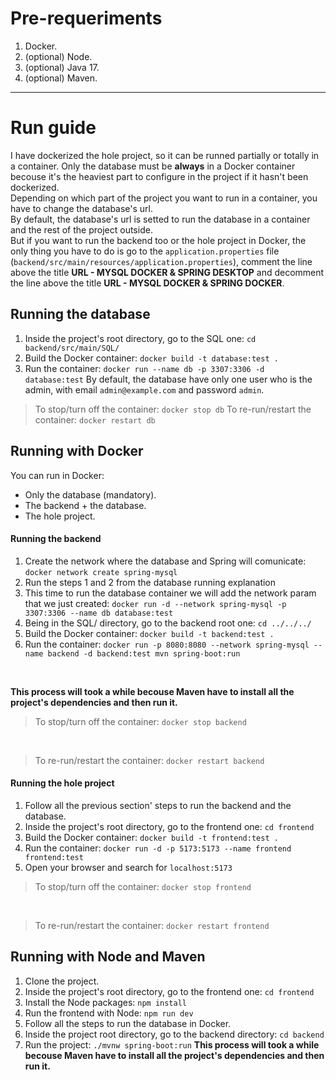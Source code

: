 # Pre-requeriments
1. Docker.
2. (optional) Node.
3. (optional) Java 17.
3. (optional) Maven.
---
# Run guide
I have dockerized the hole project, so it can be runned partially or totally in a container. Only the database must be **always** in a Docker container becouse it's the heaviest part to configure in the project if it hasn't been dockerized.
<br/>
Depending on which part of the project you want to run in a container, you have to change the database's url. 
<br/>
By default, the database's url is setted to run the database in a container and the rest of the project outside.
<br/>
But if you want to run the backend too or the hole project in Docker, the only thing you have to do is go to the `application.properties` file (`backend/src/main/resources/application.properties`), comment the line above the title **URL - MYSQL DOCKER & SPRING DESKTOP** and decomment the line above the title **URL - MYSQL DOCKER & SPRING DOCKER**.

## Running the database
1. Inside the project's root directory, go to the SQL one:  `cd backend/src/main/SQL/`
2. Build the Docker container: `docker build -t database:test .`
3. Run the container: `docker run --name db -p 3307:3306 -d database:test`
By default, the database have only one user who is the admin, with email `admin@example.com` and password `admin`.
> To stop/turn off the container: `docker stop db`
> To re-run/restart the container: `docker restart db`

## Running with Docker
You can run in Docker:
- Only the database (mandatory).
- The backend + the database.
- The hole project.
#### Running the backend
1. Create the network where the database and Spring will comunicate: `docker network create spring-mysql`
2. Run the steps 1 and 2 from the database running explanation
3. This time to run the database container we will add the network param that we just created: `docker run -d --network spring-mysql -p 3307:3306 --name db database:test`
4. Being in the SQL/ directory, go to the backend root one: `cd ../../../`
5. Build the Docker container: `docker build -t backend:test .`
6. Run the container: `docker run -p 8080:8080 --network spring-mysql --name backend -d backend:test mvn spring-boot:run`
<br/>

**This process will took a while becouse Maven have to install all the project's dependencies and then run it.**
> To stop/turn off the container: `docker stop backend`
<br/>

> To re-run/restart the container: `docker restart backend`
#### Running the hole project
1. Follow all the previous section' steps to run the backend and the database.
2. Inside the project's root directory, go to the frontend one: `cd frontend`
3. Build the Docker container: `docker build -t frontend:test .`
4. Run the container: `docker run -d -p 5173:5173 --name frontend frontend:test`
5. Open your browser and search for `localhost:5173`
> To stop/turn off the container: `docker stop frontend`
<br/>

> To re-run/restart the container: `docker restart frontend`
## Running with Node and Maven
1. Clone the project.
2. Inside the project's root directory, go to the frontend one: `cd frontend`
3. Install the Node packages: `npm install`
4. Run the frontend with Node: `npm run dev`
5. Follow all the steps to run the database in Docker.
6. Inside the project root directory, go to the backend directory: `cd backend`
7. Run the project: `./mvnw spring-boot:run`
**This process will took a while becouse Maven have to install all the project's dependencies and then run it.**
